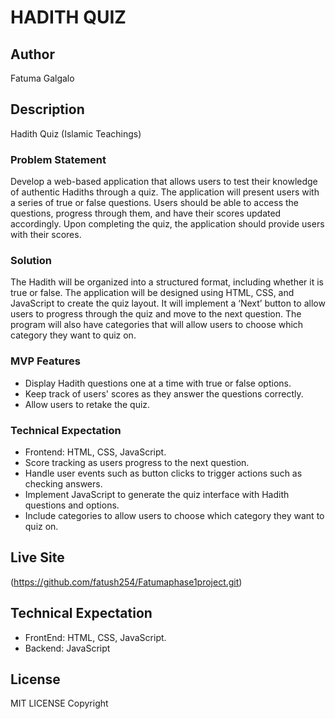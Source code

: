 # HADITH QUIZ

## Author

Fatuma Galgalo

## Description 

Hadith Quiz (Islamic Teachings)

### Problem Statement

Develop a web-based application that allows users to test their knowledge of authentic Hadiths through a quiz. The application will present users with a series of true or false questions. Users should be able to access the questions, progress through them, and have their scores updated accordingly. Upon completing the quiz, the application should provide users with their scores.

### Solution

The Hadith will be organized into a structured format, including whether it is true or false. The application will be designed using HTML, CSS, and JavaScript to create the quiz layout. It will implement a ‘Next’ button to allow users to progress through the quiz and move to the next question. The program will also have categories that will allow users to choose which category they want to quiz on.

### MVP Features

- Display Hadith questions one at a time with true or false options.
- Keep track of users' scores as they answer the questions correctly.
- Allow users to retake the quiz.

### Technical Expectation

- Frontend: HTML, CSS, JavaScript.
- Score tracking as users progress to the next question.
- Handle user events such as button clicks to trigger actions such as checking answers.
- Implement JavaScript to generate the quiz interface with Hadith questions and options.
- Include categories to allow users to choose which category they want to quiz on.

## Live Site

(https://github.com/fatush254/Fatumaphase1project.git)

## Technical Expectation

- FrontEnd: HTML, CSS, JavaScript.
- Backend: JavaScript

## License

MIT LICENSE Copyright
